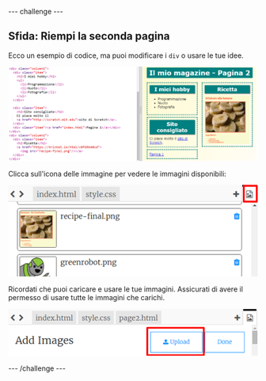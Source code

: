 \--- challenge \---

## Sfida: Riempi la seconda pagina

Ecco un esempio di codice, ma puoi modificare i `div` o usare le tue idee.

![screenshot](images/magazine-page2-challenge.png)

Clicca sull'icona delle immagine per vedere le immagini disponibili:

![screenshot](images/magazine-images.png)

Ricordati che puoi caricare e usare le tue immagini. Assicurati di avere il permesso di usare tutte le immagini che carichi.

![screenshot](images/magazine-upload-images.png)

\--- /challenge \---